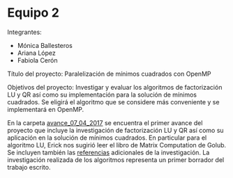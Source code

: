# Equipo 2

Integrantes: 
* Mónica Ballesteros 
* Ariana López 
* Fabiola Cerón

Título del proyecto: Paralelización de mínimos cuadrados con OpenMP 


Objetivos del proyecto: Investigar y evaluar los algoritmos de factorización LU y QR así como su implementación
para la solución de mínimos cuadrados. Se eligirá el algoritmo que se considere más conveniente y se
implementará en OpenMP.



En la carpeta [avance_07_04_2017](https://github.com/ITAM-DS/analisis-numerico-computo-cientifico/tree/master/MNO/proyecto_final/MNO_2017/proyectos/equipo_2/avance_07_04_2017/) se encuentra el primer avance del proyecto que incluye la investigación de factorización LU y QR así como su aplicación en la solución de mínimos cuadrados. En particular para el algoritmo LU, Erick nos sugirió leer el libro de Matrix Computation de Golub. Se incluyen también las [referencias](https://drive.google.com/drive/u/1/folders/0B5IJ1w6MjxegOVBTOGRKOEtpWlU) adicionales de la investigación.  La investigación realizada de los algoritmos representa un primer borrador del trabajo escrito.
